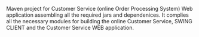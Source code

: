Maven project for Customer Service (online Order Processing System) Web application assembling all the required jars and dependenices. It complies all the necessary modules for building the online Customer Service, SWING CLIENT and the Customer Service WEB application.
